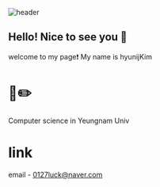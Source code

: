![header](https://capsule-render.vercel.app/api?type=venom&color=FFA500&height=100&section=header&text=Welcome%20to%20Hyunji's%20github&fontSize=60&fontColor=000000)

## Hello! Nice to see you 💌
welcome to my page❗
My name is hyunijKim

# 📕✏️
Computer science in Yeungnam Univ

# link
email - 0127luck@naver.com
